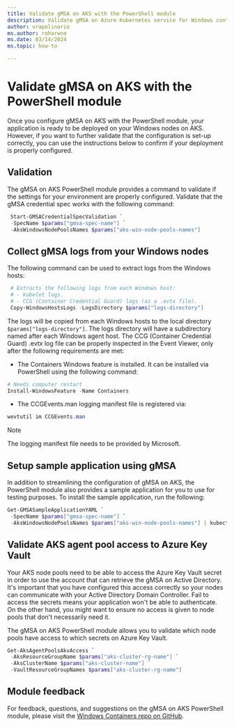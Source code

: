 ```yaml
---
title: Validate gMSA on AKS with the PowerShell module
description: Validate gMSA on Azure Kubernetes service for Windows containers.
author: vrapolinario
ms.author: roharwoo
ms.date: 03/14/2024
ms.topic: how-to

---
```


# Validate gMSA on AKS with the PowerShell module

Once you configure gMSA on AKS with the PowerShell module, your application is ready to be deployed on your Windows nodes on AKS. However, if you want to further validate that the configuration is set-up correctly, you can use the instructions below to confirm if your deployment is properly configured.

## Validation

The gMSA on AKS PowerShell module provides a command to validate if the settings for your environment are properly configured. Validate that the gMSA credential spec works with the following command:

   ```powershell
    Start-GMSACredentialSpecValidation `
    -SpecName $params["gmsa-spec-name"] `
    -AksWindowsNodePoolsNames $params["aks-win-node-pools-names"]
   ```

## Collect gMSA logs from your Windows nodes

The following command can be used to extract logs from the Windows hosts:

   ```powershell
    # Extracts the following logs from each Windows host:
    # - kubelet logs.
    # - CCG (Container Credential Guard) logs (as a .evtx file).
    Copy-WindowsHostsLogs -LogsDirectory $params["logs-directory"]
   ```

The logs will be copied from each Windows hosts to the local directory `$params["logs-directory"]`. The logs directory will have a subdirectory named after each Windows agent host. The CCG (Container Credential Guard) .evtx log file can be properly inspected in the Event Viewer, only after the following requirements are met:

- The Containers Windows feature is installed. It can be installed via PowerShell using the following command:

 ```powershell
# Needs computer restart
Install-WindowsFeature -Name Containers
 ```
- The CCGEvents.man logging manifest file is registered via:
 ```powershell
wevtutil im CCGEvents.man
 ```

> [!NOTE]
> The logging manifest file needs to be provided by Microsoft.

## Setup sample application using gMSA

In addition to streamlining the configuration of gMSA on AKS, the PowerShell module also provides a sample application for you to use for testing purposes. To install the sample application, run the following:

   ```powershell
   Get-GMSASampleApplicationYAML `
    -SpecName $params["gmsa-spec-name"] `
    -AksWindowsNodePoolsNames $params["aks-win-node-pools-names"] | kubectl apply -f -
   ```

## Validate AKS agent pool access to Azure Key Vault

Your AKS node pools need to be able to access the Azure Key Vault secret in order to use the account that can retrieve the gMSA on Active Directory. It's important that you have configured this access correctly so your nodes can communicate with your Active Directory Domain Controller. Fail to access the secrets means your application won't be able to authenticate. On the other hand, you might want to ensure no access is given to node pools that don't necessarily need it.

The gMSA on AKS PowerShell module allows you to validate which node pools have access to which secrets on Azure Key Vault.

   ```powershell
   Get-AksAgentPoolsAkvAccess `
    -AksResourceGroupName $params["aks-cluster-rg-name"] `
    -AksClusterName $params["aks-cluster-name"] `
    -VaultResourceGroupNames $params["aks-cluster-rg-name"]
   ```

## Module feedback

For feedback, questions, and suggestions on the gMSA on AKS PowerShell module, please visit the [Windows Containers repo on GitHub](https://github.com/microsoft/Windows-Containers/issues).
